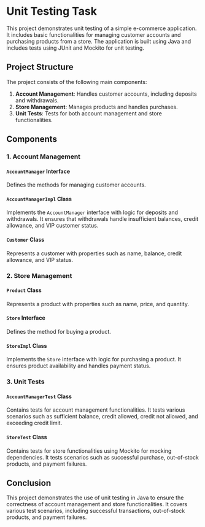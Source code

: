 # Unit Testing Task

This project demonstrates unit testing of a simple e-commerce application. It includes basic functionalities for managing customer accounts and purchasing products from a store. The application is built using Java and includes tests using JUnit and Mockito for unit testing.

## Project Structure

The project consists of the following main components:

1. **Account Management**: Handles customer accounts, including deposits and withdrawals.
2. **Store Management**: Manages products and handles purchases.
3. **Unit Tests**: Tests for both account management and store functionalities.

## Components

### 1. Account Management

#### `AccountManager` Interface

Defines the methods for managing customer accounts.

#### `AccountManagerImpl` Class

Implements the `AccountManager` interface with logic for deposits and withdrawals. It ensures that withdrawals handle insufficient balances, credit allowance, and VIP customer status.

#### `Customer` Class

Represents a customer with properties such as name, balance, credit allowance, and VIP status.

### 2. Store Management

#### `Product` Class

Represents a product with properties such as name, price, and quantity.

#### `Store` Interface

Defines the method for buying a product.

#### `StoreImpl` Class

Implements the `Store` interface with logic for purchasing a product. It ensures product availability and handles payment status.

### 3. Unit Tests

#### `AccountManagerTest` Class

Contains tests for account management functionalities. It tests various scenarios such as sufficient balance, credit allowed, credit not allowed, and exceeding credit limit.

#### `StoreTest` Class

Contains tests for store functionalities using Mockito for mocking dependencies. It tests scenarios such as successful purchase, out-of-stock products, and payment failures.

## Conclusion

This project demonstrates the use of unit testing in Java to ensure the correctness of account management and store functionalities. It covers various test scenarios, including successful transactions, out-of-stock products, and payment failures.
